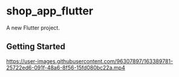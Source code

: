 # shop_app_flutter

A new Flutter project.

## Getting Started



https://user-images.githubusercontent.com/96307897/163389781-25722ed6-091f-48a6-8f56-15fd080bc22a.mp4

